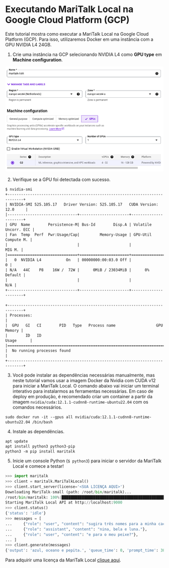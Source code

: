 # Executando MariTalk Local na Google Cloud Platform (GCP)

Este tutorial mostra como executar a MariTalk Local na Google Cloud Platform (GCP). Para isso, utilizaremos Docker em uma instância com a GPU NVIDIA L4 24GB.

1. Crie uma instância na GCP selecionando NVIDIA L4 como __GPU type__ em __Machine configuration__.

![](/.github/imgs/gcp-screenshot.png)

2. Verifique se a GPU foi detectada com sucesso.

```
$ nvidia-smi
+-----------------------------------------------------------------------------+
| NVIDIA-SMI 525.105.17   Driver Version: 525.105.17   CUDA Version: 12.0     |
|-------------------------------+----------------------+----------------------+
| GPU  Name        Persistence-M| Bus-Id        Disp.A | Volatile Uncorr. ECC |
| Fan  Temp  Perf  Pwr:Usage/Cap|         Memory-Usage | GPU-Util  Compute M. |
|                               |                      |               MIG M. |
|===============================+======================+======================|
|   0  NVIDIA L4           On   | 00000000:00:03.0 Off |                    0 |
| N/A   44C    P8    16W /  72W |      0MiB / 23034MiB |      0%      Default |
|                               |                      |                  N/A |
+-------------------------------+----------------------+----------------------+
                                                                               
+-----------------------------------------------------------------------------+
| Processes:                                                                  |
|  GPU   GI   CI        PID   Type   Process name                  GPU Memory |
|        ID   ID                                                   Usage      |
|=============================================================================|
|  No running processes found                                                 |
+-----------------------------------------------------------------------------+
```

3. Você pode instalar as dependências necessárias manualmente, mas neste tutorial vamos usar a imagem Docker da Nvidia com CUDA v12 para iniciar a MariTalk Local. O comando abaixo vai iniciar um terminal interativo para instalarmos as ferramentas necessárias. Em caso de deploy em produção, é recomendado criar um container a partir da imagem `nvidia/cuda:12.1.1-cudnn8-runtime-ubuntu22.04` com os comandos necessários.

```
sudo docker run -it --gpus all nvidia/cuda:12.1.1-cudnn8-runtime-ubuntu22.04 /bin/bash
```

4. Instale as dependências.

```
apt update
apt install python3 python3-pip
python3 -m pip install maritalk
```

5. Inicie um console Python (`$ python3`) para iniciar o servidor da MariTalk Local e comece a testar!

```python
>>> import maritalk
>>> client = maritalk.MariTalkLocal()
>>> client.start_server(license='<SUA LICENÇA AQUI>')
Downloading MariTalk-small (path: /root/bin/maritalk)...
/root/bin/maritalk: 100%|███████████████████████████████████████████████████████████████████████████████████████████████████████| 4.12G/4.12G [03:10<00:00, 21.6MB/s]
Starting MariTalk Local API at http://localhost:9000
>>> client.status()
{'status': 'idle'}
>>> messages = [
...     {"role": "user", "content": "sugira três nomes para a minha cachorra"},
...     {"role": "assistant", "content": "nina, bela e luna."},
...     {"role": "user", "content": "e para o meu peixe?"},
... ]
>>> client.generate(messages)
{'output': 'azul, oceano e pepita.', 'queue_time': 0, 'prompt_time': 381, 'generation_time': 264}
```

Para adquirir uma licença da MariTalk Local [clique aqui](https://maritaca.ai/#maritalk-local).